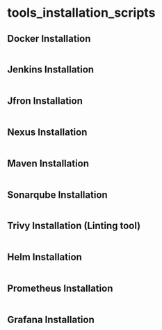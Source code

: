 # tools_installation_scripts

## Docker Installation
```

```

## Jenkins Installation 
```
```

## Jfron Installation
```

```

## Nexus Installation
```

```

## Maven Installation
```

```

## Sonarqube Installation
```

```

## Trivy Installation (Linting tool)
```

```

## Helm Installation
```

```

## Prometheus Installation
```

```

## Grafana Installation 
```

```

